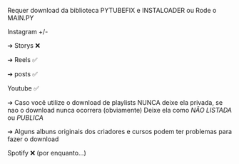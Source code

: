Requer download da biblioteca PYTUBEFIX e INSTALOADER
          ou
Rode o MAIN.PY 

Instagram +/-

  ➔ Storys ❌
  
 ➔ Reels ✅
  
  ➔ posts ✅

Youtube ✅

  ➔ Caso você utilize o download de playlists NUNCA deixe ela privada, se nao o download nunca ocorrera (obviamente) Deixe ela como *NÃO LISTADA* ou *PUBLICA* 
  
  ➔ Alguns albuns originais dos criadores e cursos podem ter problemas para fazer o download

Spotify ❌ (por enquanto...)
